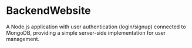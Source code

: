 # BackendWebsite
A Node.js application with user authentication (login/signup) connected to MongoDB, providing a simple server-side implementation for user management.
